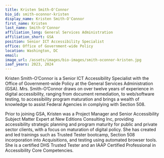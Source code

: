```yaml
---
title: Kristen Smith-O'Connor
bio_id: smith-oconnor-kristen
display_name: Kristen Smith-O'Connor
first_name: Kristen
last_name: Smith-O'Connor
affiliation_long: General Services Administration
affiliation_short: GSA
position: Senior ICT Accessibility Specialist
office: Office of Government-wide Policy
location: Washington, DC
email: 
image_url: /assets/images/bio-images/smith-oconnor-kristen.jpg
iaaf_years: 2023, 2024
---
```

Kristen Smith-O’Connor is a Senior ICT Accessibility Specialist with the Office of Government-wide Policy at the General Services Administration (GSA). Mrs. Smith-O’Connor draws on over twelve years of experience in digital accessibility, ranging from document remediation, to web/software testing, to accessibility program maturation and brings a wealth of knowledge to assist Federal Agencies in complying with Section 508. 

Prior to joining GSA, Kristen was a Project Manager and Senior Accessibility Subject Matter Expert at New Editions Consulting Inc, providing accessibility strategic planning and program maturity for public and private sector clients, with a focus on maturation of digital policy. She has created and led trainings such as Trusted Tester bootcamp, Section 508 incorporation into Acquisitions, and testing using automated browser tools. She is a certified DHS Trusted Tester and an IAAP Certified Professional in Accessibility Core Competencies.